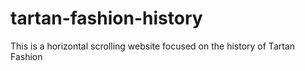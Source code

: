 # tartan-fashion-history
This is a horizontal scrolling website focused on the history of Tartan Fashion
